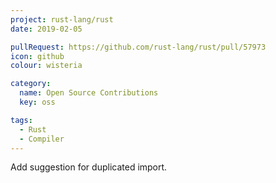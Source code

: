 ```yaml
---
project: rust-lang/rust
date: 2019-02-05

pullRequest: https://github.com/rust-lang/rust/pull/57973
icon: github
colour: wisteria

category:
  name: Open Source Contributions
  key: oss

tags:
  - Rust
  - Compiler
---
```

Add suggestion for duplicated import.
